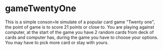 # gameTwentyOne
This is a simple conson=le simulate of a popular card game "Twenty one", the point of game is to score 21 points or close to.
You are playing against computer, at the start of the game you have 2 random cards from deck of cards and computer has, 
during the game you have to choose your options. You may have to pick more card or stay with yours.
